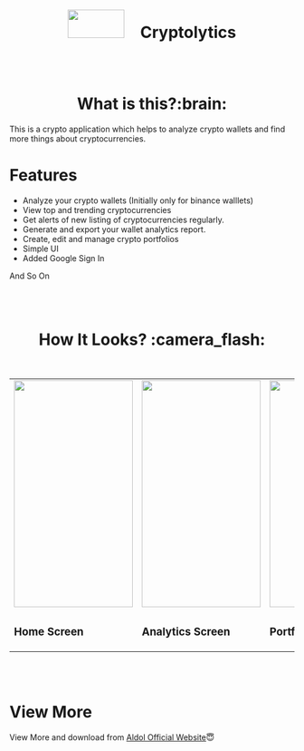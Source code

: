 <h1 align="center"><img src="https://user-images.githubusercontent.com/64122408/148880414-8bfc2600-c16f-469d-a2d9-7ea25c86016b.png" height=50px width=100px>&emsp;Cryptolytics</h1> 
<br/>
<br/>

<h1 align="center"><b>What is this?:brain:</b></h1>

This is a crypto application which helps to analyze crypto wallets and find more things about cryptocurrencies.

# Features
* Analyze your crypto wallets (Initially only for binance walllets)
* View top and trending cryptocurrencies
* Get alerts of new listing of cryptocurrencies regularly.  
* Generate and export your wallet analytics report.
* Create, edit and manage crypto portfolios
* Simple UI
* Added Google Sign In

And So On

<br/>
<br/>

<h1 align="center"><b>How It Looks? :camera_flash:</b></h1>

<br/>

<table>
<tr>
<td><img src="https://aldol.netlify.app/assets/img/header/header-app.png" height="400px" width="210px" /></td>
<td><img src="https://aldol.netlify.app/assets/img/about/about-app.png" height="400px" width="210px" /></td>
<td><img src="https://aldol.netlify.app/assets/img/download/download-app.png" height="400px" width="210px" /></td>
<td><img src="https://user-images.githubusercontent.com/64122408/148881432-d02e0f4e-eb20-4b9a-b144-f9eeb368cd39.png" height="400px" width="210px" /></td>
</tr>
<tr>
  <td><h3>Home Screen</h3></td>
  <td><h3>Analytics Screen</h3></td>
  <td><h3>Portfolio Screen</h3></td>
  <td><h3>Coins Listing Screen</h3><td>
</tr>
</table>

<br/>
<br/>

# View More

View More and download from [Aldol Official Website](https://aldol.netlify.app)😇
